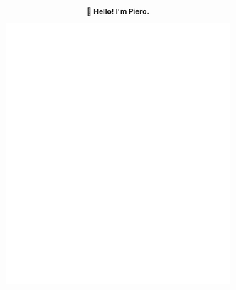 <!--
insert some gifs here
-->

<h3 align="center">👋 Hello! I'm Piero.</h3>

<img align="left" src="https://github.com/pieromig93/github-stats-transparent/blob/output/generated/languages.svg"/>
<img src="https://github.com/pieromig93/github-stats-transparent/blob/output/generated/overview.svg"/>

